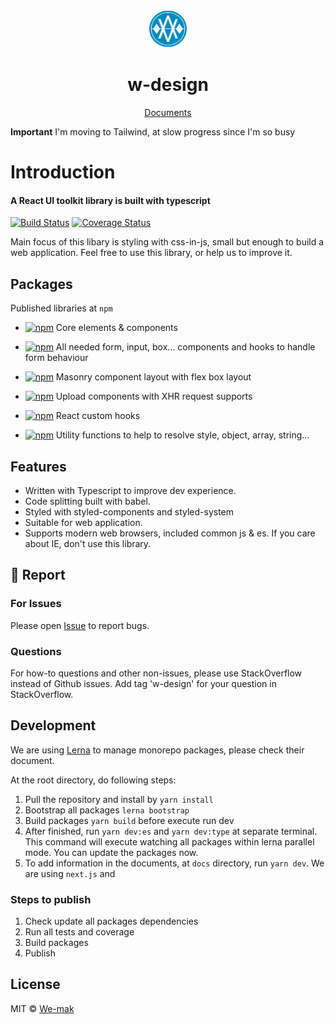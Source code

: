 <div align="center">
 <img height="60" width="60" src="resources/img/logo.png">
 <h1>w-design</h1>
 <a href="https://design.we-mak.com/">Documents</a>
</div>

**Important**
I'm moving to Tailwind, at slow progress since I'm so busy

# Introduction

#### A React UI toolkit library is built with typescript

[![Build Status](https://travis-ci.org/we-mak/w-design.svg?branch=master)](https://travis-ci.org/we-mak/w-design)
[![Coverage Status](https://coveralls.io/repos/github/we-mak/w-design/badge.svg?branch=master)](https://coveralls.io/github/we-mak/w-design?branch=master)

Main focus of this libary is styling with css-in-js, small but enough to build a web application.
Feel free to use this library, or help us to improve it.

## Packages

Published libraries at `npm`

- [![npm](https://img.shields.io/npm/v/%40w-design%2Fcore.svg?label=@w-design/core)](https://www.npmjs.com/package/@w-design/core)
  Core elements & components

- [![npm](https://img.shields.io/npm/v/%40w-design%2Fform.svg?label=@w-design/form)](https://www.npmjs.com/package/@w-design/form)
  All needed form, input, box... components and hooks to handle form behaviour

- [![npm](https://img.shields.io/npm/v/%40w-design%2Fmasonry.svg?label=@w-design/masonry)](https://www.npmjs.com/package/@w-design/masonry)
  Masonry component layout with flex box layout

- [![npm](https://img.shields.io/npm/v/%40w-design%2Fupload.svg?label=@w-design/upload)](https://www.npmjs.com/package/@w-design/upload)
  Upload components with XHR request supports

- [![npm](https://img.shields.io/npm/v/%40w-design%2Fhooks.svg?label=@w-design/hooks)](https://www.npmjs.com/package/@w-design/hooks)
  React custom hooks

- [![npm](https://img.shields.io/npm/v/%40w-design%2Fhelpers.svg?label=@w-design/helpers)](https://www.npmjs.com/package/@w-design/helpers)
  Utility functions to help to resolve style, object, array, string...

## Features

- Written with Typescript to improve dev experience.
- Code splitting built with babel.
- Styled with styled-components and styled-system
- Suitable for web application.
- Supports modern web browsers, included common js & es. If you care about IE, don't use this library.

## 🐞 Report

### For Issues

Please open [Issue](https://github.com/we-mak/w-design/issues) to report bugs.

### Questions

For how-to questions and other non-issues, please use StackOverflow instead of Github issues. Add tag 'w-design' for your question in StackOverflow.

## Development

We are using [Lerna](https://lerna.js.org/) to manage monorepo packages, please check their document.

At the root directory, do following steps:

1. Pull the repository and install by `yarn install`
2. Bootstrap all packages `lerna bootstrap`
3. Build packages `yarn build` before execute run dev
4. After finished, run `yarn dev:es` and `yarn dev:type` at separate terminal. This command will execute watching all packages within lerna parallel mode. You can update the packages now.
5. To add information in the documents, at `docs` directory, run `yarn dev`. We are using `next.js` and

### Steps to publish

1. Check update all packages dependencies
2. Run all tests and coverage
3. Build packages
4. Publish

## License

MIT © [We-mak](https://github.com/we-mak)
